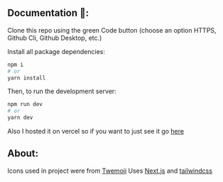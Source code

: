 ## Documentation 📃:

Clone this repo using the green Code button (choose an option HTTPS, Github Cli, Github Desktop, etc.)

Install all package dependencies:

```bash
npm i
# or
yarn install
```

Then, to run the development server:

```bash
npm run dev
# or
yarn dev
```
Also I hosted it on vercel so if you want to just see it go [here](https://dog-pics-sage.vercel.app/)

## About:
Icons used in project were from [Twemoji](https://twemoji.twitter.com/)
Uses [Next.js](https://nextjs.org/) and [tailwindcss](https://tailwindcss.com/)

